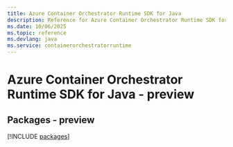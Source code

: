 ```yaml
---
title: Azure Container Orchestrator Runtime SDK for Java
description: Reference for Azure Container Orchestrator Runtime SDK for Java
ms.date: 10/06/2025
ms.topic: reference
ms.devlang: java
ms.service: containerorchestratorruntime
---
```

# Azure Container Orchestrator Runtime SDK for Java - preview
## Packages - preview
[!INCLUDE [packages](container-orchestrator-runtime-index.md)]